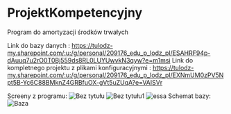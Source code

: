 # ProjektKompetencyjny
Program do amortyzacji środków trwałych

Link do bazy danych : https://tulodz-my.sharepoint.com/:u:/g/personal/209176_edu_p_lodz_pl/ESAHRF94p-dAuuq7u2rO0T0Bj559ds8RL0LUYUwvkN3qyw?e=m1msi
Link do kompletnego projektu z plikami konfiguracyjnymi : https://tulodz-my.sharepoint.com/:u:/g/personal/209176_edu_p_lodz_pl/EXNmUM0zPV5Npt5B-Yc6C88BMknZ4GRBfuOX-gVt5uZUqA?e=VAISVr



Screeny z programu:
![Bez tytułu](https://user-images.githubusercontent.com/65038043/104466962-11719f80-55b6-11eb-8437-920f59a28771.png)
![Bez tytułu1](https://user-images.githubusercontent.com/65038043/104467203-5990c200-55b6-11eb-906f-63423b9968f3.png)
![essa](https://user-images.githubusercontent.com/65038043/104467316-7927ea80-55b6-11eb-8f51-88a98e3f69e8.png)
Schemat bazy:
![Baza](https://user-images.githubusercontent.com/65038043/104469924-5d721380-55b9-11eb-89e4-15e9f347104c.png)




